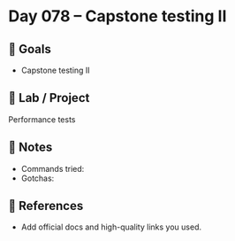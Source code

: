 # Day 078 – Capstone testing II

## 🎯 Goals
- Capstone testing II

## 🔧 Lab / Project
Performance tests

## 📝 Notes
- Commands tried:
- Gotchas:

## 🔎 References
- Add official docs and high-quality links you used.
